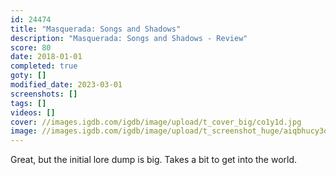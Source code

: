 ```yaml
---
id: 24474
title: "Masquerada: Songs and Shadows"
description: "Masquerada: Songs and Shadows - Review"
score: 80
date: 2018-01-01
completed: true
goty: []
modified_date: 2023-03-01
screenshots: []
tags: []
videos: []
cover: //images.igdb.com/igdb/image/upload/t_cover_big/co1y1d.jpg
image: //images.igdb.com/igdb/image/upload/t_screenshot_huge/aiqbhucy3dnox1r3t2og.jpg
---
```

Great, but the initial lore dump is big. Takes a bit to get into the world.